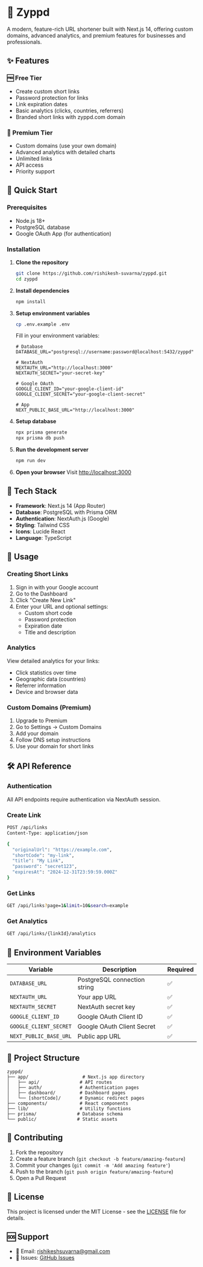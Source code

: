 # 🔗 Zyppd

A modern, feature-rich URL shortener built with Next.js 14, offering custom domains, advanced analytics, and premium features for businesses and professionals.

## ✨ Features

### 🆓 Free Tier
- Create custom short links
- Password protection for links
- Link expiration dates
- Basic analytics (clicks, countries, referrers)
- Branded short links with zyppd.com domain

### 👑 Premium Tier
- Custom domains (use your own domain)
- Advanced analytics with detailed charts
- Unlimited links
- API access
- Priority support

## 🚀 Quick Start

### Prerequisites
- Node.js 18+ 
- PostgreSQL database
- Google OAuth App (for authentication)

### Installation

1. **Clone the repository**
   ```bash
   git clone https://github.com/rishikesh-suvarna/zyppd.git
   cd zyppd
   ```

2. **Install dependencies**
   ```bash
   npm install
   ```

3. **Setup environment variables**
   ```bash
   cp .env.example .env
   ```
   
   Fill in your environment variables:
   ```env
   # Database
   DATABASE_URL="postgresql://username:password@localhost:5432/zyppd"
   
   # NextAuth
   NEXTAUTH_URL="http://localhost:3000"
   NEXTAUTH_SECRET="your-secret-key"
   
   # Google OAuth
   GOOGLE_CLIENT_ID="your-google-client-id"
   GOOGLE_CLIENT_SECRET="your-google-client-secret"
   
   # App
   NEXT_PUBLIC_BASE_URL="http://localhost:3000"
   ```

4. **Setup database**
   ```bash
   npx prisma generate
   npx prisma db push
   ```

5. **Run the development server**
   ```bash
   npm run dev
   ```

6. **Open your browser**
   Visit [http://localhost:3000](http://localhost:3000)

## 🔧 Tech Stack

- **Framework**: Next.js 14 (App Router)
- **Database**: PostgreSQL with Prisma ORM
- **Authentication**: NextAuth.js (Google)
- **Styling**: Tailwind CSS
- **Icons**: Lucide React
- **Language**: TypeScript

## 📖 Usage

### Creating Short Links

1. Sign in with your Google account
2. Go to the Dashboard
3. Click "Create New Link"
4. Enter your URL and optional settings:
   - Custom short code
   - Password protection
   - Expiration date
   - Title and description

### Analytics

View detailed analytics for your links:
- Click statistics over time
- Geographic data (countries)
- Referrer information
- Device and browser data

### Custom Domains (Premium)

1. Upgrade to Premium
2. Go to Settings → Custom Domains
3. Add your domain
4. Follow DNS setup instructions
5. Use your domain for short links

## 🛠️ API Reference

### Authentication
All API endpoints require authentication via NextAuth session.

### Create Link
```bash
POST /api/links
Content-Type: application/json

{
  "originalUrl": "https://example.com",
  "shortCode": "my-link",
  "title": "My Link",
  "password": "secret123",
  "expiresAt": "2024-12-31T23:59:59.000Z"
}
```

### Get Links
```bash
GET /api/links?page=1&limit=10&search=example
```

### Get Analytics
```bash
GET /api/links/{linkId}/analytics
```

## 🔐 Environment Variables

| Variable | Description | Required |
|----------|-------------|----------|
| `DATABASE_URL` | PostgreSQL connection string | ✅ |
| `NEXTAUTH_URL` | Your app URL | ✅ |
| `NEXTAUTH_SECRET` | NextAuth secret key | ✅ |
| `GOOGLE_CLIENT_ID` | Google OAuth Client ID | ✅ |
| `GOOGLE_CLIENT_SECRET` | Google OAuth Client Secret | ✅ |
| `NEXT_PUBLIC_BASE_URL` | Public app URL | ✅ |

## 📁 Project Structure

```
zyppd/
├── app/                    # Next.js app directory
│   ├── api/               # API routes
│   ├── auth/              # Authentication pages
│   ├── dashboard/         # Dashboard pages
│   └── [shortCode]/       # Dynamic redirect pages
├── components/            # React components
├── lib/                   # Utility functions
├── prisma/               # Database schema
└── public/               # Static assets
```

## 🤝 Contributing

1. Fork the repository
2. Create a feature branch (`git checkout -b feature/amazing-feature`)
3. Commit your changes (`git commit -m 'Add amazing feature'`)
4. Push to the branch (`git push origin feature/amazing-feature`)
5. Open a Pull Request

## 📝 License

This project is licensed under the MIT License - see the [LICENSE](LICENSE) file for details.

## 🆘 Support

- 📧 Email: rishikeshsuvarna@gmail.com
- 🐛 Issues: [GitHub Issues](https://github.com/rishikesh-suvarna/zyppd/issues)